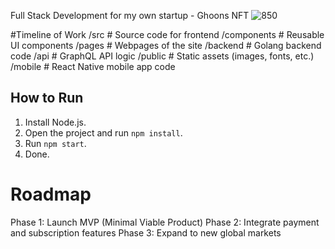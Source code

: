 Full Stack Development for my own startup - Ghoons NFT
![850](https://github.com/user-attachments/assets/89b6d91c-4636-40b6-ae2e-0c2f10fe69a7)


#Timeline of Work
/src                # Source code for frontend
  /components       # Reusable UI components
  /pages            # Webpages of the site
/backend            # Golang backend code
  /api              # GraphQL API logic
/public             # Static assets (images, fonts, etc.)
/mobile             # React Native mobile app code


## How to Run
1. Install Node.js.
2. Open the project and run `npm install`.
3. Run `npm start`.
4. Done.

# Roadmap
Phase 1: Launch MVP (Minimal Viable Product)
Phase 2: Integrate payment and subscription features
Phase 3: Expand to new global markets
